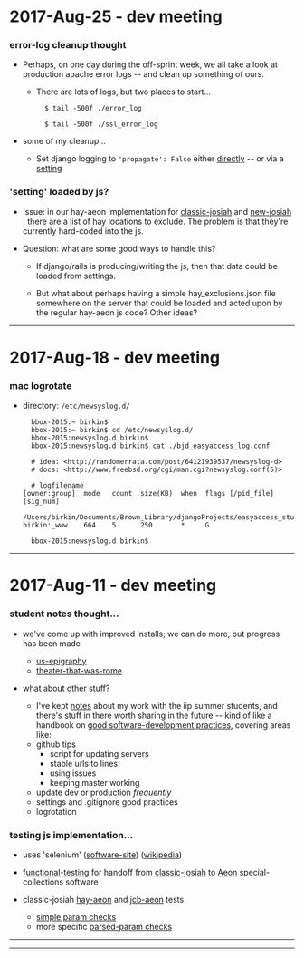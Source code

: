 2017-Aug-25 - dev meeting
=========================

### error-log cleanup thought

- Perhaps, on one day during the off-sprint week, we all take a look at production apache error logs -- and clean up something of ours.

    - There are lots of logs, but two places to start...

            $ tail -500f ./error_log

            $ tail -500f ./ssl_error_log

- some of my cleanup...

    - Set django logging to `'propagate': False` either [directly](https://github.com/Brown-University-Library/xsl_transformer_project/blob/61f4a0e7f6dacd6fdc50e87e09b0ead88b35e958/config/settings.py#L132) -- or via a [setting](https://github.com/Brown-University-Library/easyaccess_project/blob/2d049be8b626358cbe2768ab15eb200b91a37b15/config/settings.py#L155-L156)

### 'setting' loaded by js?

- Issue: in our hay-aeon implementation for [classic-josiah](https://github.com/birkin/hay_aeon_classic_js/blob/6d6c19ac42f0dce666aeb4a352d0c37b788f0228/hay_aeon_classic.js#L85-L86) and [new-josiah](https://github.com/Brown-University-Library/bul-search/blob/167de8e57a9a34b62d5f46dd143dd101ff08215f/app/assets/javascripts/application.js#L159-L164) , there are a list of hay locations to exclude. The problem is that they're currently hard-coded into the js.

- Question: what are some good ways to handle this?

    - If django/rails is producing/writing the js, then that data could be loaded from settings.

    - But what about perhaps having a simple hay_exclusions.json file somewhere on the server that could be loaded and acted upon by the regular hay-aeon js code? Other ideas?

---


2017-Aug-18 - dev meeting
=========================

### mac logrotate

- directory: `/etc/newsyslog.d/`

        bbox-2015:~ birkin$
        bbox-2015:~ birkin$ cd /etc/newsyslog.d/
        bbox-2015:newsyslog.d birkin$
        bbox-2015:newsyslog.d birkin$ cat ./bjd_easyaccess_log.conf

        # idea: <http://randomerrata.com/post/64121939537/newsyslog-d>
        # docs: <http://www.freebsd.org/cgi/man.cgi?newsyslog.conf(5)>

        # logfilename                                                                      [owner:group]  mode   count  size(KB)  when  flags [/pid_file] [sig_num]
        /Users/birkin/Documents/Brown_Library/djangoProjects/easyaccess_stuff/logs/*.log   birkin:_www    664    5      250       *     G

        bbox-2015:newsyslog.d birkin$


---


2017-Aug-11 - dev meeting
=========================


### student notes thought...

- we've come up with improved installs; we can do more, but progress has been made
    - [us-epigraphy](https://github.com/Brown-University-Library/usepweb_project#student-developer-installation)
    - [theater-that-was-rome](https://github.com/Brown-University-Library/ttwr#install-and-run)

- what about other stuff?
    - I've kept [notes](https://github.com/birkin/summer_iip_dev_notes/blob/master/notes.md) about my work with the iip summer students, and there's stuff in there worth sharing in the future -- kind of like a handbook on [good software-development practices](https://docs.google.com/spreadsheets/d/1qzb3wulrxhp4QxwZDLkU7jUYu1vHhzw7ReegGmwIEhE/edit#gid=0), covering areas like:
    - github tips
        - script for updating servers
        - stable urls to lines
        - using issues
        - keeping master working
    - update dev or production _frequently_
    - settings and .gitignore good practices
    - logrotation


### testing js implementation...

- uses 'selenium' ([software-site](http://www.seleniumhq.org)) ([wikipedia](https://en.wikipedia.org/wiki/Selenium_(software)))

- [functional-testing](https://en.wikipedia.org/wiki/Functional_testing) for handoff from [classic-josiah](http://josiah.brown.edu) to [Aeon](https://www.atlas-sys.com/aeon/) special-collections software

- classic-josiah [hay-aeon](https://github.com/birkin/hay_aeon_classic_js/blob/master/selenium_tests.py) and [jcb-aeon](https://github.com/birkin/jcb_link_js/blob/master/selenium_tests.py) tests
    - [simple param checks](https://github.com/birkin/jcb_link_js/blob/40595d9030e92f50773c4ec4404256c3bbafa7e3/selenium_tests.py#L35-L40)
    - more specific [parsed-param checks](https://github.com/birkin/jcb_link_js/blob/40595d9030e92f50773c4ec4404256c3bbafa7e3/selenium_tests.py#L35-L40)


---

---

